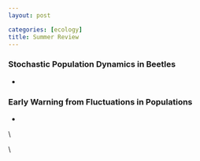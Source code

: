 ```yaml
---
layout: post

categories: [ecology]
title: Summer Review
---
```







 








### Stochastic Population Dynamics in Beetles

-   

### Early Warning from Fluctuations in Populations

-   

\

\

